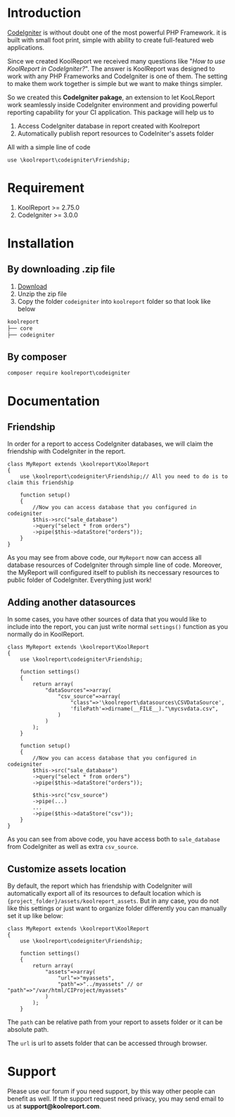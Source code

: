 # Introduction

[CodeIgniter](https://codeigniter.com) is without doubt one of the most powerful PHP Framework. it is built with small foot print, simple with ability to create full-featured web applications.

Since we created KoolReport we received many questions like "_How to use KoolReport in CodeIgniter?_". The answer is KoolReport was designed to work with any PHP Frameworks and CodeIgniter is one of them. The setting to make them work together is simple but we want to make things simpler.

So we created this __CodeIgniter pakage__, an extension to let KooLReport work seamlessly inside CodeIgniter environment and providing powerful reporting capability for your CI application. This package will help us to

1. Access CodeIgniter database in report created with Koolreport
2. Automatically publish report resources to CodeIniter's assets folder

All with a simple line of code

```
use \koolreport\codeigniter\Friendship;
```

# Requirement

1. KoolReport >= 2.75.0
2. CodeIgniter >= 3.0.0 

# Installation

## By downloading .zip file

1. [Download](https://www.koolreport.com/packages/codeigniter)
2. Unzip the zip file
3. Copy the folder `codeigniter` into `koolreport` folder so that look like below

```bash
koolreport
├── core
├── codeigniter
```

## By composer

```
composer require koolreport\codeigniter
```

# Documentation

## Friendship

In order for a report to access CodeIgniter databases, we will claim the friendship with CodeIgniter in the report.

```
class MyReport extends \koolreport\KoolReport
{
    use \koolreport\codeigniter\Friendship;// All you need to do is to claim this friendship

    function setup()
    {
        //Now you can access database that you configured in codeigniter
        $this->src("sale_database")
        ->query("select * from orders")
        ->pipe($this->dataStore("orders"));
    }
}
```

As you may see from above code, our `MyReport` now can access all database resources of CodeIgniter through simple line of code. Moreover, the MyReport will configured itself to publish its neccessary resources to public folder of CodeIgniter. Everything just work!


## Adding another datasources

In some cases, you have other sources of data that you would like to include into the report, you can just write normal `settings()` function as you normally do in KoolReport.

```
class MyReport extends \koolreport\KoolReport
{
    use \koolreport\codeigniter\Friendship;

    function settings()
    {
        return array(
            "dataSources"=>array(
                "csv_source"=>array(
                    "class"=>'\koolreport\datasources\CSVDataSource',
                    'filePath'=>dirname(__FILE__)."\mycsvdata.csv",
                )
            )
        );        
    }

    function setup()
    {
        //Now you can access database that you configured in codeigniter
        $this->src("sale_database")
        ->query("select * from orders")
        ->pipe($this->dataStore("orders"));

        $this->src("csv_source")
        ->pipe(...)
        ...
        ->pipe($this->dataStore("csv"));
    }
}
```

As you can see from above code, you have access both to `sale_database` from CodeIgniter as well as extra `csv_source`.

## Customize assets location

By default, the report which has friendship with CodeIgniter will automatically export all of its resources to default location which is `{project_folder}/assets/koolreport_assets`. But in any case, you do not like this settings or just want to organize folder differently you can manually set it up like below:

```
class MyReport extends \koolreport\KoolReport
{
    use \koolreport\codeigniter\Friendship;

    function settings()
    {
        return array(
            "assets"=>array(
                "url"=>"myassets",
                "path"=>"../myassets" // or "path"=>"/var/html/CIProject/myassets"
            )
        );        
    }
```

The `path` can be relative path from your report to assets folder or it can be absolute path.

The `url` is url to assets folder that can be accessed through browser.

# Support

Please use our forum if you need support, by this way other people can benefit as well. If the support request need privacy, you may send email to us at __support@koolreport.com__.